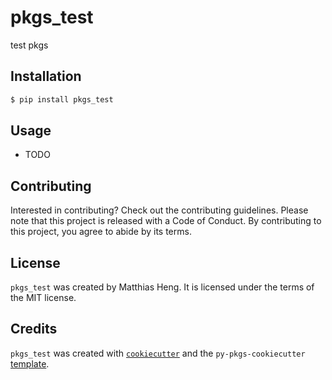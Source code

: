 # pkgs_test

test pkgs 

## Installation

```bash
$ pip install pkgs_test
```

## Usage

- TODO

## Contributing

Interested in contributing? Check out the contributing guidelines. Please note that this project is released with a Code of Conduct. By contributing to this project, you agree to abide by its terms.

## License

`pkgs_test` was created by Matthias Heng. It is licensed under the terms of the MIT license.

## Credits

`pkgs_test` was created with [`cookiecutter`](https://cookiecutter.readthedocs.io/en/latest/) and the `py-pkgs-cookiecutter` [template](https://github.com/py-pkgs/py-pkgs-cookiecutter).
